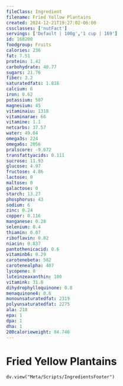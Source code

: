 ```yaml
---
fileClass: Ingredient
filename: Fried Yellow Plantains
created: 2024-12-21T19:27:02-06:00
cssclasses: ['nutFact']
servings: ['Default | 100g','1 cup | 169']
id: 168200
foodgroup: Fruits
calories: 236
fat: 7.51
protein: 1.42
carbohydrate: 40.77
sugars: 21.76
fiber: 3.2
saturatedfats: 1.816
calcium: 6
iron: 0.62
potassium: 507
magnesium: 45
vitaminaiu: 1318
vitaminarae: 66
vitamine: 1.1
netcarbs: 37.57
water: 49.04
omega3s: 224
omega6s: 2056
pralscore: -9.672
transfattyacids: 0.111
sucrose: 11.93
glucose: 4.97
fructose: 4.86
lactose: 0
maltose: 0
galactose: 0
starch: 13.27
phosphorus: 43
sodium: 6
zinc: 0.24
copper: 0.116
manganese: 0.28
selenium: 0.4
thiamin: 0.07
riboflavin: 0.02
niacin: 0.837
pantothenicacid: 0.6
vitaminb6: 0.29
carotenebeta: 582
carotenealpha: 407
lycopene: 0
luteinzeaxanthin: 100
vitamink: 31.8
dihydrophylloquinone: 0.8
menaquinone4: 0.6
monounsaturatedfat: 2319
polyunsaturatedfat: 2275
ala: 218
epa: 1
dpa: 1
dha: 1
200calorieweight: 84.746
---
```


# Fried Yellow Plantains

```dataviewjs
dv.view("Meta/Scripts/IngredientsFooter")
```